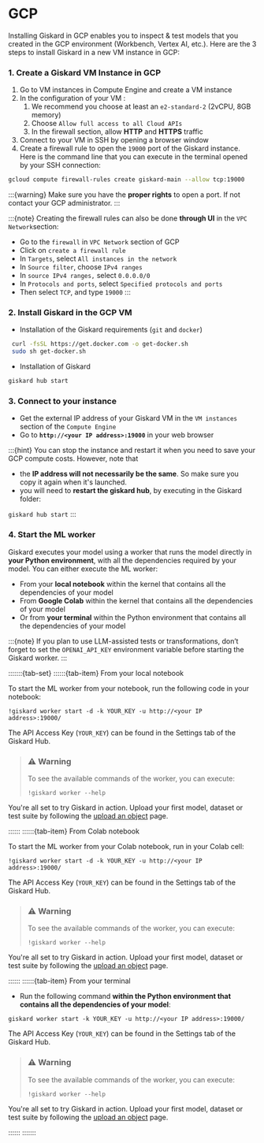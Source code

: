 # GCP

Installing Giskard in GCP enables you to inspect & test models that you created in the GCP environment (Workbench, Vertex AI, etc.). Here are the 3 steps to install Giskard in a new VM instance in GCP:

### 1. Create a Giskard VM Instance in GCP

1. Go to VM instances in Compute Engine and create a VM instance
2. In the configuration of your VM :
    1. We recommend you choose at least an `e2-standard-2` (2vCPU, 8GB memory)
    2. Choose `Allow full access to all Cloud APIs`
    3. In the firewall section, allow **HTTP** and **HTTPS** traffic
3. Connect to your VM in SSH by opening a browser window
4. Create a firewall rule to open the `19000` port of the Giskard instance. Here is the command line that you can execute in the terminal opened by your SSH connection:

```bash
gcloud compute firewall-rules create giskard-main --allow tcp:19000
```

:::{warning}
Make sure you have the **proper rights** to open a port. If not contact your GCP administrator.&#x20;
:::

:::{note}
Creating the firewall rules can also be done **through UI** in the `VPC Network`section:


* Go to the `firewall` in `VPC Network` section of GCP
* Click on `create a firewall rule`
* In `Targets`, select `All instances in the network`
* In `Source filter`, choose `IPv4 ranges`
* In `source IPv4 ranges,` select `0.0.0.0/0`
* In `Protocols and ports`, select `Specified protocols and ports`
* Then select `TCP`, and type `19000`
:::

### 2. Install Giskard in the GCP VM

* Installation of the Giskard requirements (`git` and `docker`)

```bash
 curl -fsSL https://get.docker.com -o get-docker.sh
 sudo sh get-docker.sh
```

* Installation of Giskard

```bash
giskard hub start
```

### 3. Connect to your instance

* Get the external IP address of your Giskard VM in the `VM instances` section of the `Compute Engine`
* Go to **`http://<your IP address>:19000`** in your web browser

:::{hint}
You can stop the instance and restart it when you need to save your GCP compute costs. However, note that&#x20;

* the **IP address will not necessarily be the same**. So make sure you copy it again when it's launched.
* you will need to **restart the giskard hub**, by executing in the Giskard folder:

&#x20;`giskard hub start`
:::



### 4. Start the ML worker

Giskard executes your model using a worker that runs the model directly in **your Python environment**, with all the dependencies required by your model. You can either execute the ML worker:

- From your **local notebook** within the kernel that contains all the dependencies of your model
- From **Google Colab** within the kernel that contains all the dependencies of your model
- Or from **your terminal** within the Python environment that contains all the dependencies of your model

:::{note}
If you plan to use LLM-assisted tests or transformations, don’t forget to set the ``OPENAI_API_KEY`` environment
variable before starting the Giskard worker.
:::

:::::::{tab-set}
::::::{tab-item} From your local notebook

To start the ML worker from your notebook, run the following code in your notebook:

```
!giskard worker start -d -k YOUR_KEY -u http://<your IP address>:19000/
```

The API Access Key (`YOUR_KEY`) can be found in the Settings tab of the Giskard Hub.


> ### ⚠️ Warning
> To see the available commands of the worker, you can execute:
>```
>!giskard worker --help
>```

You're all set to try Giskard in action. Upload your first model, dataset or test suite by following the [upload an object](../../../upload/index.html) page.

::::::
::::::{tab-item} From Colab notebook

To start the ML worker from your Colab notebook, run in your Colab cell:

```
!giskard worker start -d -k YOUR_KEY -u http://<your IP address>:19000/
```
The API Access Key (`YOUR_KEY`) can be found in the Settings tab of the Giskard Hub.

> ### ⚠️ Warning
> To see the available commands of the worker, you can execute:
>```
>!giskard worker --help
>```

You're all set to try Giskard in action. Upload your first model, dataset or test suite by following the [upload an object](../../../upload/index.html) page.

::::::
::::::{tab-item} From your terminal

* Run the following command **within the Python environment that contains all the dependencies of your model**:

```
giskard worker start -k YOUR_KEY -u http://<your IP address>:19000/
```
The API Access Key (`YOUR_KEY`) can be found in the Settings tab of the Giskard Hub.

> ### ⚠️ Warning
> To see the available commands of the worker, you can execute:
>```
>!giskard worker --help
>```

You're all set to try Giskard in action. Upload your first model, dataset or test suite by following the [upload an object](../../../upload/index.html) page.

::::::
:::::::